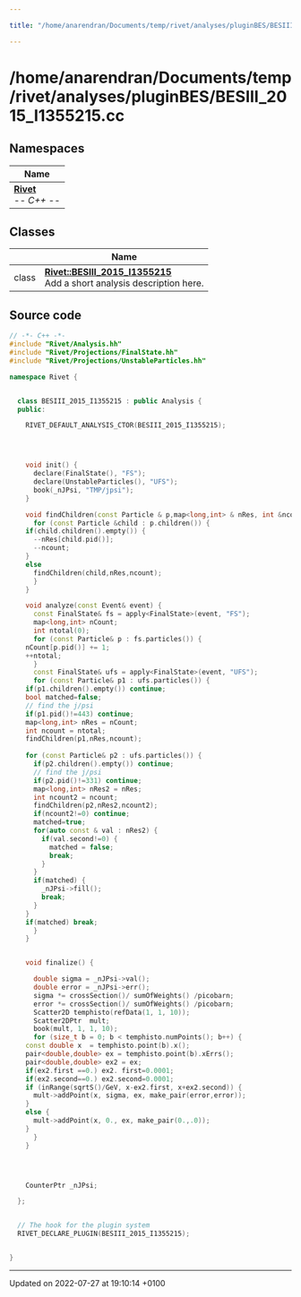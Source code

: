 ```yaml
---

title: "/home/anarendran/Documents/temp/rivet/analyses/pluginBES/BESIII_2015_I1355215.cc"

---
```


# /home/anarendran/Documents/temp/rivet/analyses/pluginBES/BESIII_2015_I1355215.cc



## Namespaces

| Name           |
| -------------- |
| **[Rivet](http://example.org/namespaces/namespacerivet/)** <br>-*- C++ -*-  |

## Classes

|                | Name           |
| -------------- | -------------- |
| class | **[Rivet::BESIII_2015_I1355215](http://example.org/classes/classrivet_1_1besiii__2015__i1355215/)** <br>Add a short analysis description here.  |




## Source code

```cpp
// -*- C++ -*-
#include "Rivet/Analysis.hh"
#include "Rivet/Projections/FinalState.hh"
#include "Rivet/Projections/UnstableParticles.hh"

namespace Rivet {


  class BESIII_2015_I1355215 : public Analysis {
  public:

    RIVET_DEFAULT_ANALYSIS_CTOR(BESIII_2015_I1355215);




    void init() {
      declare(FinalState(), "FS");
      declare(UnstableParticles(), "UFS");
      book(_nJPsi, "TMP/jpsi");
    }

    void findChildren(const Particle & p,map<long,int> & nRes, int &ncount) {
      for (const Particle &child : p.children()) {
    if(child.children().empty()) {
      --nRes[child.pid()];
      --ncount;
    }
    else
      findChildren(child,nRes,ncount);
      }
    }

    void analyze(const Event& event) {
      const FinalState& fs = apply<FinalState>(event, "FS");
      map<long,int> nCount;
      int ntotal(0);
      for (const Particle& p : fs.particles()) {
    nCount[p.pid()] += 1;
    ++ntotal;
      }
      const FinalState& ufs = apply<FinalState>(event, "UFS");
      for (const Particle& p1 : ufs.particles()) {
    if(p1.children().empty()) continue;
    bool matched=false;
    // find the j/psi
    if(p1.pid()!=443) continue;
    map<long,int> nRes = nCount;
    int ncount = ntotal;
    findChildren(p1,nRes,ncount);
    
    for (const Particle& p2 : ufs.particles()) {
      if(p2.children().empty()) continue;
      // find the j/psi
      if(p2.pid()!=331) continue;
      map<long,int> nRes2 = nRes;
      int ncount2 = ncount;
      findChildren(p2,nRes2,ncount2);
      if(ncount2!=0) continue;
      matched=true;
      for(auto const & val : nRes2) {
        if(val.second!=0) {
          matched = false;
          break;
        }
      }
      if(matched) {
        _nJPsi->fill();
        break;
      }
    }
    if(matched) break;
      }
    }


    void finalize() {

      double sigma = _nJPsi->val();
      double error = _nJPsi->err();
      sigma *= crossSection()/ sumOfWeights() /picobarn;
      error *= crossSection()/ sumOfWeights() /picobarn; 
      Scatter2D temphisto(refData(1, 1, 10));
      Scatter2DPtr  mult;
      book(mult, 1, 1, 10);
      for (size_t b = 0; b < temphisto.numPoints(); b++) {
    const double x  = temphisto.point(b).x();
    pair<double,double> ex = temphisto.point(b).xErrs();
    pair<double,double> ex2 = ex;
    if(ex2.first ==0.) ex2. first=0.0001;
    if(ex2.second==0.) ex2.second=0.0001;
    if (inRange(sqrtS()/GeV, x-ex2.first, x+ex2.second)) {
      mult->addPoint(x, sigma, ex, make_pair(error,error));
    }
    else {
      mult->addPoint(x, 0., ex, make_pair(0.,.0));
    }
      }
    }




    CounterPtr _nJPsi;

  };


  // The hook for the plugin system
  RIVET_DECLARE_PLUGIN(BESIII_2015_I1355215);


}
```


-------------------------------

Updated on 2022-07-27 at 19:10:14 +0100
